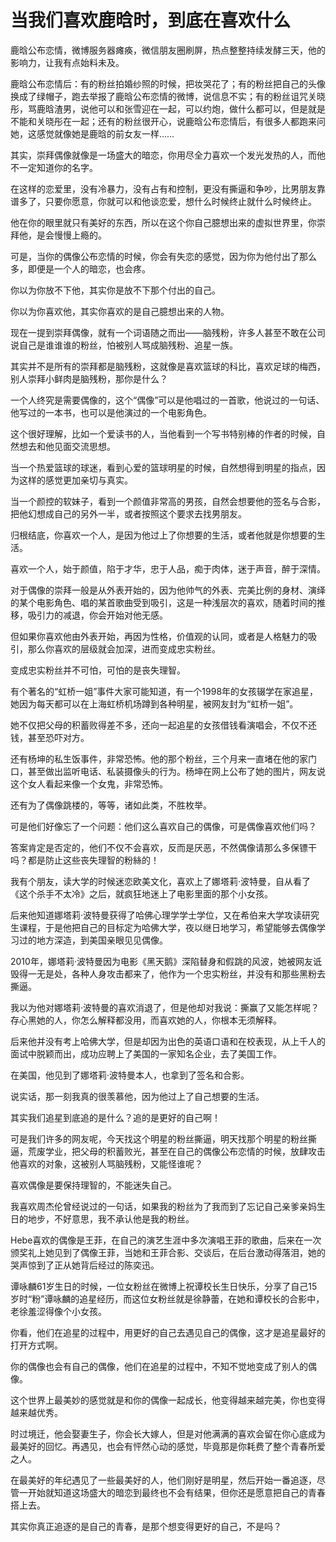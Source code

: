 # 当我们喜欢鹿晗时，到底在喜欢什么

鹿晗公布恋情，微博服务器瘫痪，微信朋友圈刷屏，热点整整持续发酵三天，他的影响力，让我有点始料未及。 

鹿晗公布恋情后：有的粉丝拍婚纱照的时候，把妆哭花了；有的粉丝把自己的头像换成了绿帽子，跑去举报了鹿晗公布恋情的微博，说信息不实；有的粉丝诅咒关晓彤，骂鹿晗渣男，说他可以和张雪迎在一起，可以约炮，做什么都可以，但是就是不能和关晓彤在一起；还有的粉丝很开心，说鹿晗公布恋情后，有很多人都跑来问她，这感觉就像她是鹿晗的前女友一样…… 

其实，崇拜偶像就像是一场盛大的暗恋，你用尽全力喜欢一个发光发热的人，而他不一定知道你的名字。 

在这样的恋爱里，没有冷暴力，没有占有和控制，更没有撕逼和争吵，比男朋友靠谱多了，只要你愿意，你就可以和他谈恋爱，想什么时候终止就什么时候终止。 

他在你的眼里就只有美好的东西，所以在这个你自己臆想出来的虚拟世界里，你崇拜他，是会慢慢上瘾的。 

可是，当你的偶像公布恋情的时候，你会有失恋的感觉，因为你为他付出了那么多，即便是一个人的暗恋，也会疼。 

你以为你放不下他，其实你是放不下那个付出的自己。 

你以为你喜欢他，其实你喜欢的是自己臆想出来的人物。 

现在一提到崇拜偶像，就有一个词语随之而出——脑残粉，许多人甚至不敢在公司说自己是谁谁谁的粉丝，怕被别人骂成脑残粉、追星一族。 

其实并不是所有的崇拜都是脑残粉，这就像是喜欢篮球的科比，喜欢足球的梅西，别人崇拜小鲜肉是脑残粉，那你是什么？ 

一个人终究是需要偶像的，这个“偶像”可以是他唱过的一首歌，他说过的一句话、他写过的一本书，也可以是他演过的一个电影角色。 

这个很好理解，比如一个爱读书的人，当他看到一个写书特别棒的作者的时候，自然想去和他见面交流思想。 

当一个热爱篮球的球迷，看到心爱的篮球明星的时候，自然想得到明星的指点，因为这样的感觉更加亲切与真实。 

当一个颜控的软妹子，看到一个颜值非常高的男孩，自然会想要他的签名与合影，把他幻想成自己的另外一半，或者按照这个要求去找男朋友。 

归根结底，你喜欢一个人，是因为他过上了你想要的生活，或者他就是你想要的生活。 

喜欢一个人，始于颜值，陷于才华，忠于人品，痴于肉体，迷于声音，醉于深情。 

对于偶像的崇拜一般是从外表开始的，因为他帅气的外表、完美比例的身材、演绎的某个电影角色、唱的某首歌曲受到吸引，这是一种浅层次的喜欢，随着时间的推移，吸引力的减退，你会开始对他无感。 

但如果你喜欢他由外表开始，再因为性格，价值观的认同，或者是人格魅力的吸引，那么你喜欢的层级就会加深，进而变成忠实粉丝。 

变成忠实粉丝并不可怕，可怕的是丧失理智。 

有个著名的“虹桥一姐”事件大家可能知道，有一个1998年的女孩辍学在家追星，她因为每天都可以在上海虹桥机场蹲到各种明星，被网友封为“虹桥一姐”。 

她不仅把父母的积蓄败得差不多，还向一起追星的女孩借钱看演唱会，不仅不还钱，甚至恐吓对方。 

还有杨坤的私生饭事件，非常恐怖。他的那个粉丝，三个月来一直堵在他的家门口，甚至做出监听电话、私装摄像头的行为。杨坤在网上公布了她的图片，网友说这个女人看起来像一个女鬼，非常恐怖。 

还有为了偶像跳楼的，等等，诸如此类，不胜枚举。 

可是他们好像忘了一个问题：他们这么喜欢自己的偶像，可是偶像喜欢他们吗？ 

答案肯定是否定的，他们不仅不会喜欢，反而是厌恶，不然偶像请那么多保镖干吗？都是防止这些丧失理智的粉絲的！ 

我有个朋友，读大学的时候迷恋欧美文化，喜欢上了娜塔莉·波特曼，自从看了《这个杀手不太冷》之后，就疯狂地迷上了电影里面的那个小女孩。 

后来他知道娜塔莉·波特曼获得了哈佛心理学学士学位，又在希伯来大学攻读研究生课程，于是他把自己的目标定为哈佛大学，夜以继日地学习，希望能够去偶像学习过的地方深造，到美国亲眼见见偶像。 

2010年，娜塔莉·波特曼因为电影《黑天鹅》深陷替身和假跳的风波，她被网友诋毁得一无是处，各种人身攻击都来了，他作为一个忠实粉丝，并没有和那些黑粉去撕逼。 

我以为他对娜塔莉·波特曼的喜欢消退了，但是他却对我说：撕赢了又能怎样呢？存心黑她的人，你怎么解释都没用，而喜欢她的人，你根本无须解释。 

后来他并没有考上哈佛大学，但是却因为出色的英语口语和在校表现，从上千人的面试中脱颖而出，成功应聘上了美国的一家知名企业，去了美国工作。 

在美国，他见到了娜塔莉·波特曼本人，也拿到了签名和合影。 

说实话，那一刻我真的很羡慕他，因为他过上了自己想要的生活。 

其实我们追星到底追的是什么？追的是更好的自己啊！ 

可是我们许多的网友呢，今天找这个明星的粉丝撕逼，明天找那个明星的粉丝撕逼，荒废学业，把父母的积蓄败光，甚至在自己的偶像公布恋情的时候，放肆攻击他喜欢的对象，这被别人骂脑残粉，又能怪谁呢？ 

喜欢偶像是要保持理智的，不能迷失自己。 

我喜欢周杰伦曾经说过的一句话，如果我的粉丝为了我而到了忘记自己亲爹亲妈生日的地步，不好意思，我不承认他是我的粉丝。 

Hebe喜欢的偶像是王菲，在自己的演艺生涯中多次演唱王菲的歌曲，后来在一次颁奖礼上她见到了偶像王菲，当她和王菲合影、交谈后，在后台激动得落泪，她的哭声惊到了正从她背后经过的陈奕迅。 

谭咏麟61岁生日的时候，一位女粉丝在微博上祝谭校长生日快乐，分享了自己15岁时“粉”谭咏麟的追星经历，而这位女粉丝就是徐静蕾，在她和谭校长的合影中，老徐羞涩得像个小女孩。 

你看，他们在追星的过程中，用更好的自己去遇见自己的偶像，这才是追星最好的打开方式啊。 

你的偶像也会有自己的偶像，他们在追星的过程中，不知不觉地变成了别人的偶像。 

这个世界上最美妙的感觉就是和你的偶像一起成长，他变得越来越完美，你也变得越来越优秀。 

时过境迁，他会娶妻生子，你会长大嫁人，但是对他满满的喜欢会留在你心底成为最美好的回忆。再遇见，也会有怦然心动的感觉，毕竟那是你耗费了整个青春所爱之人。 

在最美好的年纪遇见了一些最美好的人，他们刚好是明星，然后开始一番追逐，尽管一开始就知道这场盛大的暗恋到最终也不会有结果，但你还是愿意把自己的青春搭上去。 

其实你真正追逐的是自己的青春，是那个想变得更好的自己，不是吗？